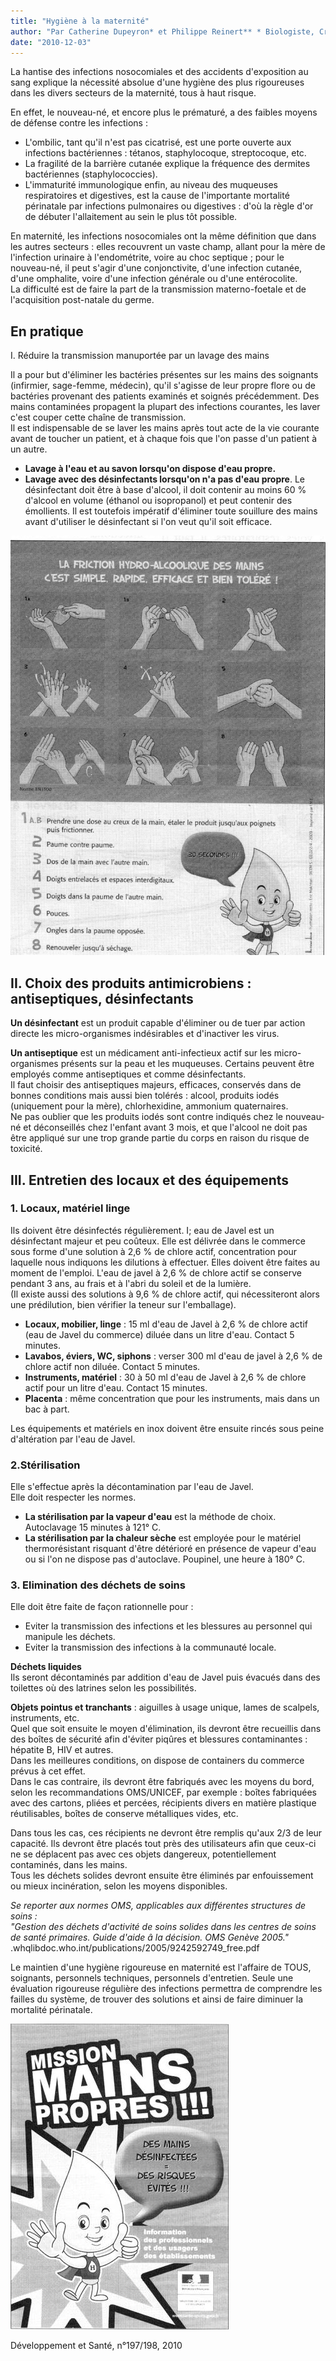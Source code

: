 ```yaml
---
title: "Hygiène à la maternité"
author: "Par Catherine Dupeyron* et Philippe Reinert** * Biologiste, Créteil, **Pédiatre, Créteil, France."
date: "2010-12-03"
---
```


<div class="teaser"><p>La hantise des infections nosocomiales et des accidents d'exposition au sang explique la nécessité absolue d'une hygiène des plus rigoureuses dans les divers secteurs de la maternité, tous à haut risque.</p>
<p>En effet, le nouveau-né, et encore plus le prématuré, a des faibles moyens de défense contre les infections :</p>
<ul>
<li>L'ombilic, tant qu'il n'est pas cicatrisé, est une porte ouverte aux infections bactériennes : tétanos, staphylocoque, streptocoque, etc.</li>
<li>La fragilité de la barrière cutanée explique la fréquence des dermites bactériennes (staphylococcies).</li>
<li>L'immaturité immunologique enfin, au niveau des muqueuses respiratoires et digestives, est la cause de l'importante mortalité périnatale par infections pulmonaires ou digestives : d'où la règle d'or de débuter l'allaitement au sein le plus tôt possible.</li>
</ul>
<p>En maternité, les infections nosocomiales ont la même définition que dans les autres secteurs : elles recouvrent un vaste champ, allant pour la mère de l'infection urinaire à l'endométrite, voire au choc septique ; pour le nouveau-né, il peut s'agir d'une conjonctivite, d'une infection cutanée, d'une omphalite, voire d'une infection générale ou d'une entérocolite.<br />
La difficulté est de faire la part de la transmission materno-foetale et de l'acquisition post-natale du germe.</p></div>

## En pratique  
I. Réduire la transmission manuportée par un lavage des mains

Il a pour but d'éliminer les bactéries présentes sur les mains des soignants (infirmier, sage-femme, médecin), qu'il s'agisse de leur propre flore ou de bactéries provenant des patients examinés et soignés précédemment. Des mains contaminées propagent la plupart des infections courantes, les laver c'est couper cette chaîne de transmission.  
Il est indispensable de se laver les mains après tout acte de la vie courante avant de toucher un patient, et à chaque fois que l'on passe d'un patient à un autre.

*   **Lavage à l'eau et au savon lorsqu'on dispose d'eau propre.**
*   **Lavage avec des désinfectants lorsqu'on n'a pas d'eau propre**. Le désinfectant doit être à base d'alcool, il doit contenir au moins 60 % d'alcool en volume (éthanol ou isopropanol) et peut contenir des émollients. Il est toutefois impératif d'éliminer toute souillure des mains avant d'utiliser le désinfectant si l'on veut qu'il soit efficace.


![](13189-2.jpg)


## II. Choix des produits antimicrobiens : antiseptiques, désinfectants

**Un désinfectant** est un produit capable d'éliminer ou de tuer par action directe les micro-organismes indésirables et d'inactiver les virus.

**Un antiseptique** est un médicament anti-infectieux actif sur les micro-organismes présents sur la peau et les muqueuses. Certains peuvent être employés comme antiseptiques et comme désinfectants.  
Il faut choisir des antiseptiques majeurs, efficaces, conservés dans de bonnes conditions mais aussi bien tolérés : alcool, produits iodés (uniquement pour la mère), chlorhexidine, ammonium quaternaires.  
Ne pas oublier que les produits iodés sont contre indiqués chez le nouveau-né et déconseillés chez l'enfant avant 3 mois, et que l'alcool ne doit pas être appliqué sur une trop grande partie du corps en raison du risque de toxicité.

## III. Entretien des locaux et des équipements

### 1. Locaux, matériel linge

Ils doivent être désinfectés régulièrement. I; eau de Javel est un désinfectant majeur et peu coûteux. Elle est délivrée dans le commerce sous forme d'une solution à 2,6 % de chlore actif, concentration pour laquelle nous indiquons les dilutions à effectuer. Elles doivent être faites au moment de l'emploi. L'eau de javel à 2,6 % de chlore actif se conserve pendant 3 ans, au frais et à l'abri du soleil et de la lumière.  
(Il existe aussi des solutions à 9,6 % de chlore actif, qui nécessiteront alors une prédilution, bien vérifier la teneur sur l'emballage).

*   **Locaux, mobilier, linge** : 15 ml d'eau de Javel à 2,6 % de chlore actif (eau de Javel du commerce) diluée dans un litre d'eau. Contact 5 minutes.  
*   **Lavabos, éviers, WC, siphons** : verser 300 ml d'eau de javel à 2,6 % de chlore actif non diluée. Contact 5 minutes.  
*   **Instruments, matériel** : 30 à 50 ml d'eau de Javel à 2,6 % de chlore actif pour un litre d'eau. Contact 15 minutes.  
*   **Placenta** : même concentration que pour les instruments, mais dans un bac à part.

Les équipements et matériels en inox doivent être ensuite rincés sous peine d'altération par l'eau de Javel.

### 2.Stérilisation

Elle s'effectue après la décontamination par l'eau de Javel.  
Elle doit respecter les normes.

*   **La stérilisation par la vapeur d'eau** est la méthode de choix. Autoclavage 15 minutes à 121° C.  
*   **La stérilisation par la chaleur sèche** est employée pour le matériel thermorésistant risquant d'être détérioré en présence de vapeur d'eau ou si l'on ne dispose pas d'autoclave. Poupinel, une heure à 180° C.

### 3. Elimination des déchets de soins

Elle doit être faite de façon rationnelle pour :

*   Eviter la transmission des infections et les blessures au personnel qui manipule les déchets.  
*   Eviter la transmission des infections à la communauté locale.

**Déchets liquides**  
Ils seront décontaminés par addition d'eau de Javel puis évacués dans des toilettes où des latrines selon les possibilités.

**Objets pointus et tranchants** : aiguilles à usage unique, lames de scalpels, instruments, etc.  
Quel que soit ensuite le moyen d'élimination, ils devront être recueillis dans des boîtes de sécurité afin d'éviter piqûres et blessures contaminantes : hépatite B, HIV et autres.  
Dans les meilleures conditions, on dispose de containers du commerce prévus à cet effet.  
Dans le cas contraire, ils devront être fabriqués avec les moyens du bord, selon les recommandations OMS/UNICEF, par exemple : boîtes fabriquées avec des cartons, pliées et percées, récipients divers en matière plastique réutilisables, boîtes de conserve métalliques vides, etc.

Dans tous les cas, ces récipients ne devront être remplis qu'aux 2/3 de leur capacité. Ils devront être placés tout près des utilisateurs afin que ceux-ci ne se déplacent pas avec ces objets dangereux, potentiellement contaminés, dans les mains.  
Tous les déchets solides devront ensuite être éliminés par enfouissement ou mieux incinération, selon les moyens disponibles.

_Se reporter aux normes OMS, applicables aux différentes structures de soins :  
"Gestion des déchets d'activité de soins solides dans les centres de soins de santé primaires. Guide d'aide â la décision. OMS Genève 2005."_  
.whqlibdoc.who.int/publications/2005/9242592749_free.pdf

Le maintien d'une hygiène rigoureuse en maternité est l'affaire de TOUS, soignants, personnels techniques, personnels d'entretien. Seule une évaluation rigoureuse régulière des infections permettra de comprendre les failles du système, de trouver des solutions et ainsi de faire diminuer la mortalité périnatale.


![](13189-1.jpg)


Développement et Santé, n°197/198, 2010